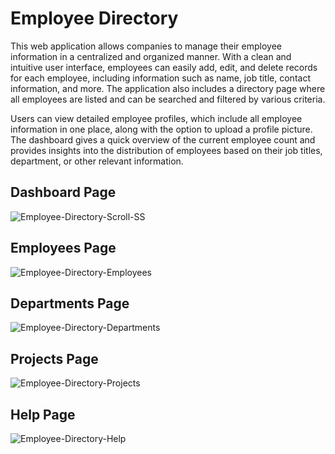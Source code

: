 # Employee Directory
This web application allows companies to manage their employee information in a centralized and organized manner. With a clean and intuitive user interface, employees can easily add, edit, and delete records for each employee, including information such as name, job title, contact information, and more. The application also includes a directory page where all employees are listed and can be searched and filtered by various criteria.

Users can view detailed employee profiles, which include all employee information in one place, along with the option to upload a profile picture. The dashboard gives a quick overview of the current employee count and provides insights into the distribution of employees based on their job titles, department, or other relevant information.

## Dashboard Page
<img src='https://i.postimg.cc/Zn8wyrpG/Employee-Directory-Scroll-SS.png' border='0' alt='Employee-Directory-Scroll-SS'/>

## Employees Page
<img src='https://i.postimg.cc/150v898G/Employee-Directory-Employees.png' border='0' alt='Employee-Directory-Employees'/>

## Departments Page
<img src='https://i.postimg.cc/qvT9FgZS/Employee-Directory-Departments.png' border='0' alt='Employee-Directory-Departments'/>

## Projects Page
<img src='https://i.postimg.cc/nhT5Hw5j/Employee-Directory-Projects.png' border='0' alt='Employee-Directory-Projects'/>

## Help Page
<img src='https://i.postimg.cc/xd3ZdjdP/Employee-Directory-Help.png' border='0' alt='Employee-Directory-Help'/>
